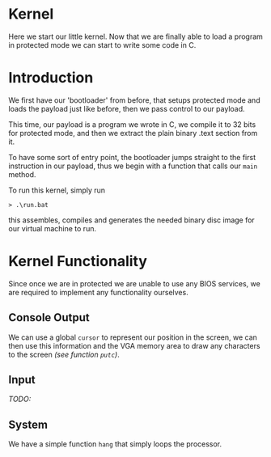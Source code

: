 # Kernel

Here we start our little kernel. Now that we are
finally able to load a program in protected mode
we can start to write some code in C.

# Introduction

We first have our 'bootloader' from before, that
setups protected mode and loads the payload just
like before, then we pass control to our payload.

This time, our payload is a program we wrote in C,
we compile it to 32 bits for protected mode, and
then we extract the plain binary .text section
from it.

To have some sort of entry point, the bootloader
jumps straight to the first instruction in our
payload, thus we begin with a function that calls
our `main` method.

To run this kernel, simply run
```
> .\run.bat
```
this assembles, compiles and generates the needed
binary disc image for our virtual machine to run.

# Kernel Functionality

Since once we are in protected we are unable to use
any BIOS services, we are required to implement any
functionality ourselves.

## Console Output

We can use a global `cursor` to represent our position
in the screen, we can then use this information and
the VGA memory area to draw any characters to the
screen _(see function `putc`)_.

## Input

_TODO:_

## System

We have a simple function `hang` that simply loops
the processor.